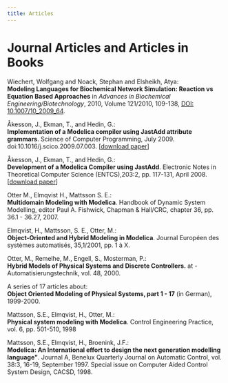 ```yaml
---
title: Articles
---
```


# Journal Articles and Articles in Books

Wiechert, Wolfgang and Noack, Stephan and Elsheikh, Atya:  
**Modeling Languages for Biochemical Network Simulation: Reaction vs Equation Based Approaches** in _Advances in Biochemical Engineering/Biotechnology_, 2010, Volume 121/2010, 109-138, [DOI: 10.1007/10\_2009\_64](http://dx.doi.org/10.1007/10_2009_64).

Åkesson, J., Ekman, T., and Hedin, G.:  
**Implementation of a Modelica compiler using JastAdd attribute grammars**. Science of Computer Programming, July 2009. doi:10.1016/j.scico.2009.07.003. \[[download paper](https://portal.research.lu.se/en/publications/implementation-of-a-modelica-compiler-using-jastadd-attribute-gra)\]

Åkesson, J., Ekman, T., and Hedin, G.:  
**Development of a Modelica Compiler using JastAdd**. Electronic Notes in Theoretical Computer Science (ENTCS),203:2, pp. 117-131, April 2008. \[[download paper](https://portal.research.lu.se/en/publications/development-of-a-modelica-compiler-using-jastadd)\]

Otter M., Elmqvist H., Mattsson S. E.:  
**Multidomain Modeling with Modelica**. Handbook of Dynamic System Modelling, editor Paul A. Fishwick, Chapman & Hall/CRC, chapter 36, pp. 36.1 - 36.27, 2007.  

Elmqvist, H., Mattsson, S. E., Otter, M.:  
**Object-Oriented and Hybrid Modeling in Modelica**. Journal Européen des systèmes automatisés, 35,1/2001, pp. 1 à X.  

Otter, M., Remelhe, M., Engell, S., Mosterman, P.:  
**Hybrid Models of Physical Systems and Discrete Controllers.** at - Automatisierungstechnik, vol. 48, 2000.

A series of 17 articles about:  
**Object Oriented Modeling of Physical Systems, part 1 - 17** (in German),  1999-2000.  

Mattsson, S.E., Elmqvist, H., Otter, M.:  
**Physical system modeling with Modelica**. Control Engineering Practice, vol. 6, pp. 501-510, 1998  

Mattsson, S.E., Elmqvist, H., Broenink, J.F.:  
**Modelica: An International effort to design the next generation modelling language"**. Journal A, Benelux Quarterly Journal on Automatic Control, vol. 38:3, 16-19, September 1997. Special issue on Computer Aided Control System Design, CACSD, 1998.
